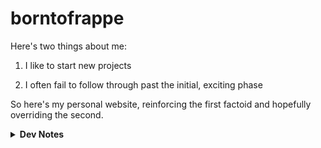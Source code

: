 # borntofrappe

Here's two things about me:

1. I like to start new projects

2. I often fail to follow through past the initial, exciting phase

So here's my personal website, reinforcing the first factoid and hopefully overriding the second.

<details>
<summary><strong>Dev Notes</strong></summary>

## Does it work?

Fingers crossed, it should. Here's a status badge to confirm.

[![Netlify Status](https://api.netlify.com/api/v1/badges/4e7278de-b395-4b4c-a54c-4c12fbd57fc9/deploy-status)](https://app.netlify.com/sites/borntofrappe/deploys)

## Links

- [SvelteKit](https://kit.svelte.dev)

- [Netlify](https://www.netlify.com/)

- [`create-svelte`](https://github.com/sveltejs/kit/tree/master/packages/create-svelte)

- [`adapter-netlify`](https://github.com/sveltejs/kit/tree/master/packages/adapter-netlify)

## Install

```bash
npm init svelte@next
```

- Directory not empty. Continue? y

- Which Svelte app template? Skeleton project

- Use TypeScript? No

- Add ESLint for code linting? Yes

- Add Prettier for code formatting? Yes

```bash
npm install
```

## Develop

```bash
npm run dev
```

## Publish

`npm run build` creates a production version, but it's first necessary to set up an [adapter](https://kit.svelte.dev/docs#adapters).

The application is meant to be deployed with [Netlify](https://www.netlify.com/), hence [`adapter-netlify`](https://github.com/sveltejs/kit/tree/master/packages/adapter-netlify).

```bash
npm i -D @sveltejs/adapter-netlify@next
```

Update `svelte.config.js` to rely on the adapter.

```js
import adapter from '@sveltejs/adapter-netlify';
```

Add a `netlify.toml` config file.

```toml
[build]
  command = "npm run build"
  publish = "build"
```

## Debug - failed build

> Failed during stage `building site`: Build script returned non-zero exit code: 2

Among the warnings in the "Deploy log"

> npm WARN notsup Unsupported engine for @sveltejs/kit@1.0.0-next.201: wanted: {"node":">=14.13"} (current: {"node":"10.24.1","npm":"6.14.12"})

Update `netlify.toml` to require a satisfactory node version.

```toml
[context.production]
  environment = { NODE_VERSION = "14.18.1" }
```

`14.18.1` because it's the version I use to develop the website.

## Debug - failing function

The site is built but the URL returns the following message

> {"errorType":"Runtime.UserCodeSyntaxError","errorMessage":"SyntaxError: Unexpected token '.'",
>
> ...continues

In the console

> Failed to load resource: the server responded with a status of 502 ()

In the Netlify app and the deploy log there is no warning, but under "Publish deploy" (I wanted to look at the built version) you find the following

> Production: master@5151cbf.
>
> Deployed Functions

Exploring _functions_ you find a `__render` function which produces the error message

> {"errorType":"Runtime.UserCodeSyntaxError","errorMessage":"SyntaxError: Unexpected token

Scavenging the Netlify [docs](https://docs.netlify.com/configure-builds/file-based-configuration/#functions) and [forum](https://answers.netlify.com/t/build-works-locally-but-not-in-netlify/45438/4) I found
a fix.

Update `netlify.toml` and the `[functions]` field.

```toml
[functions]
  node_bundler = "esbuild"
```

---

With the website successfully deployed through Netlify I shift focus to the design and development of the application. I might turn these words in regular articles, but for now I'm satisfied with a stream of loosely connected thoughts.

## Document icons

SvelteKit includes `static/favicon.png` as the default icon, referencing the asset directly in `src/app.html`

```html
<link rel="icon" href="/favicon.png" />
```

In place of this default, and taking inspiration from [this article](https://evilmartians.com/chronicles/how-to-favicon-in-2021-six-files-that-fit-most-needs) shared on [CSS-Tricks](https://css-tricks.com/how-to-favicon-in-2021/) I created an SVG icon to better fit the application. The icon describes a rocket pointing up and to the right. There's a reason why I landed on the rocket, but I'd rather yada-yada the issue for the time being.

In terms of actual design I like to draw my vector graphics in VSCode, so that the syntax is the end result of adjusting values by hand. I don't feel pressured to optimize the end result with SVGO and I'm more than satisfied just removing the unnecessary whitespace. The icon itself has a default stroke color, but changes for a dark color preference. The colors refer to the following `hsl` codes:

- hsl(210, 24%, 16%)

- hsl(213, 32%, 88%)

Hex colors just take less characters to type.

Returning to the cited article, the markup references the vector graphic, but also `.ico` and `.png` variants.

```html
<link rel="icon" href="/icons/favicon.ico" sizes="any" />
<link rel="icon" href="/icons/icon.svg" type="image/svg+xml" />
<link rel="apple-touch-icon" href="/icons/apple-touch-icon.png" />
```

The variants are created with GIMP. This relates to the `.ico` and `.png` files included in the snippet, but also the two images referenced in the web manifest. `.png` images are optimized with [squoosh.app](https://squoosh.app/) compressing with OxiPNG and toggling the "Reduce palette" option with 64 colors. The three go from 37.8kb to 12.5kb. I know the browser only needs one, but the difference is noticeable.

## Webfonts

From [Google fonts](https://fonts.google.com/) I picked:

- JosefinSans, only in its bold variant

- Jost, considering the regular, bold and italic variants

The two are rather similar, with geometric features, but I like JosefinSans for my headings, Jost for copy.

I don't load a `monospace` webfont and instead prefer to rely on the system font stack. Inconsolata is my preferred option, but it's used only if already available on the machine.

With [fontsquirrel](https://www.fontsquirrel.com/tools/webfont-generator) I created the `woff` and `woff2` file formats, changing a few options in the process:

- keep existing true type hinting

- do not fix GASP table

- no adjustment for vertical metrics

- do not fix missing glyphs, either spaces or hyphens

I don't like the idea that the generator meddles with the typeface, especially considering the vertical measure.

The fonts are placed in the `static` folder and loaded `app.html` following the one-step loading strategy explained in [a comprehensive guide to webfonts](https://www.zachleat.com/web/comprehensive-webfonts/).

In `app.html` a `<style>` tag associates the fonts with the class `.webfonts`, relying by default on the system font stack.

In terms of JavaScript the `<script/>` tag loads the fonts with the [font loading API](https://developer.mozilla.org/en-US/docs/Web/API/CSS_Font_Loading_API).

## Global stylesheet

`__layout.svelte` includes the property value pairs from `app.css`.

```svelte
import '../app.css';
```

The stylesheet implements several systems for color, sizes and even transitions through custom properties.

### Colors

Following the suggestion from [refactoring UI](https://www.refactoringui.com/previews/building-your-color-palette) the `:root` selector defines custom properties for different sets of colors. Each set has ten combinations of `hsl` values with decreasing brightness.

```css
:root {
	--cool-grey-000: hsl(216, 33%, 97%);
	--cool-grey-100: hsl(214, 15%, 91%);
	/*  */
	--cool-grey-800: hsl(209, 20%, 25%);
	--cool-grey-900: hsl(210, 24%, 16%);
}
```

From this starting point the `body` selector introduces the properties actually used throughout the website.

```css
body {
	--copy-color: var(--cool-grey-800);
	--heading-color: var(--cool-grey-900);
}
```

This makes it easier to implement an alternative color palette, say for a dark theme.

```css
body.dark {
	--copy-color: var(--blue-grey-200);
	--heading-color: var(--blue-grey-100);
}
```

The properties cascade down to benefiting elements.

_Please note:_ the dark theme has not been developed, yet.

### Sizes

With `--size` I include steps from the [major third](https://www.modularscale.com/?1&em&1.25) scale.

```css
:root {
	--size-300: 0.8rem;
	--size-400: 1rem;
}
```

### Easings

With `--ease-*` I include bezier functions I intend to use over CSS keywords like `ease-in-out`. There's also an associated custom property describing a default duration for transitions, `transition--duration`.

### CSS reset

In `app.css` I follow most of the guidance from [a modern CSS reset](https://piccalil.li/blog/a-modern-css-reset/). Where I slightly differ:

- no reset for the margin on `blockquote`, `dl` and `dd` elements, since I don't mind the browser default and I'd rather design the elements on a need-to-have basis

- no reset on lists, again relying on defaults and overriding if need be

- no smooth scroll, as I don't feel like the application really needs smooth scrolling, at least at the time of writing

- no `min-height` on the body

- `line-height` on paragraph elements, not the body as one time I found the selector messed with the spacing too muc

- `display: block` on images, pictures, but also `<svg>` elements, something I repeat over and over when styling vector graphics

- no reset on animations for the reduced motion preference. Not just because I'm not a fan of the `!important` keyword, but also because I consider the preference where I design the animations

### Fallbacks

Each time I rely on a custom property I repeat the declaration to provide a fallback. The first pairing works for browsers which do not support custom properties.

```css
body {
	color: hsl(209, 20%, 25%);
	color: var(--copy-color);
}
```

I chose not to, but it is possible to repeat the value inside of the `var()` function. This works for browsers that do support custom properties, but are not able to find the custom property itself.

```css
body {
	color: var(--copy-color, hsl(209, 20%, 25%));
}
```

Say `--copy-color` is not defined, without this fallback the browser would revert to the initial value.

## Meta

The `<Meta />` component includes a title, description and link for the canonical URL. For the title the information is extracted from the page store through `$app/store`, to resemble something akin to breadcrumb navigation for the current path. It is however possible to override the deault by passing a value through directly through props.

```svelte
<Meta title="borntofrappe" />
```

## Opengraph image

Among the meta attributes, the `<Meta />` component refers to a single image for the opengraph protocol. It seems it is not enough to describe the relative path to the resource, however, and it is necessary to refer to the actual domain.

```html
<meta property="twitter:image" content="https://borntofrappe.netlify.app/images/borntofrappe.png" />
```

In terms of design the image was created using the same icons and visuals I intend to later include in the application:

- the rocket icon at the center is the same icon used for the document

- the sun and moon icons represent the light and dark color scheme respectively

- the colors are picked from the custom properties in `app.css`

There's also a small repeated pattern in the background which I might later include through the `body` selector as well.

## error

Following the suggestion from [the kit's docs](https://kit.svelte.dev/docs#layouts-error-pages) `__error.svelte` implements a custom error page.

The script at the top of the page returns the error and status code, extracted from the `load` function as documented.

```js
export function load({ error, status }) {}
```

The values are then included in an arbitrary markup structure (design at a later stage).

Take notice of the `href` attribut for the anchor link pointing toward GitHub to fix the potential issue.

```text
https://github.com/borntofrappe/borntofrappe/issues/new?title=Status%20code%20{status}&body={error.message}&labels=bug
```

The idea is to pre-populate the fields to file an issue as a bug with the given status code and error message.

## external

The anchor link elements making up the `<SkipToContent>` component has a `rel` attribute of `external`. [The value](https://kit.svelte.dev/docs#anchor-options-rel-external) is necessary to bypass the kit and rely on browser navigation instead.

## observe

The `use:observe` action helps to run animations following the guidance of the intersection observer API. The function is defined in `lib/utils.js` and receives a node, on which the idea is to add and remove a class of `.observed`.

Note that the styling for this class would be normally stripped out by the Svelte compiler.

```css
section.observed::after {
	animation-play-state: running;
}
```

Unless there is a class of `.observed` in the existing component. To work around this the element being observed technically defines the class, but with a false value.

```svelte
<section class:observed={false} use:observe>
```

The compiler retains the property value pairs, the class is not present and is included through the `observe` action.

Minor note: for the `About` component the action is attached to the `<mark>` element being animated. One could make the case for considering the parent container instead.

## Log

The website is meant to have a page dedicated to a blog. With `routes/log` I experiment how to set up a similar environment.

### mdsvex

```bash
npm i --save-dev mdsvex
```

Following [the docs](https://mdsvex.pngwn.io/docs) update the config file

```js
import { mdsvex } from 'mdsvex';
```

The config object includes two additional fields so that the kit is able to:

1. consider markdown documents (Svelte-in-markdown documents discussed at a later stage)

   ```js
   const config = {
   	extensions: ['.svelte', '.md']
   };
   ```

2. preprocess the documents with mdsvex

   ```js
   const config = {
   	extensions: ['.svelte', '.md'],
   	preprocess: mdsvex({ extensions: ['.md'] })
   };
   ```

This is technically enough to have the kit produce a page from a markdown document, say `routes/log/test-entry.md`.

### glob

Ultimately the idea is to include the documents in a separate folder and have the kit inject the content as needed.

```js
<script context="module">
	export function load() {
		const entries = import.meta.glob('/src/log/*.md');
		console.log(entries);

		//
	}
</script>
```

An object with the path as key, a function as value

`Object.entries()` creates a 2d array out of both pieces of information

```js
Object.entries(import.meta.glob('/src/log/*.md'));
```

The first value describes the path, the second the function.

Note that the function is a promise.

```js
const entries = Object.entries(import.meta.glob('/src/log/*.md')).map(([path, entry]) => {
	console.log(path);
	console.log(entry()); // pending
	return '';
});
```

If awaited it shows two important fields: `default`, an object with a `render` function, and `metadata`, an object with information extracted from the YAML frontmatter

```js
console.log(await entry());
```

Just remember to make the callback function async

```js
async ([path, entry]) => {};
```

For the page listing all entries pass the metadata to consider the title and number of entry. Extract the slug from the path. This is done with a regular expression, but I'm positive there are better ways to achieve the same result.

Note that since `Object.entries` includes promises you need to wrap the object in a giant `Promise.all`, and await its execution.

```js
await Promise.all(Object.entries());
```

Due to this the `load` function needs to also be made into an `async` function.

### entry

`[entry].svelte` shows the actual content.

## Playground

I'm exploring the design of several parts of the website in [a separate repository](https://github.com/borntofrappe/playground). The components, the illustrations created in this playground are incorporated with a few Svelte specificity, and making sure to add the fallback to the custom properties.

Here's a non-exhaustive list of notable differences:

- the styles for the alternative color scheme rely on the `:global()` syntax, essential to consider the parent selector

- the components are able to use more general CSS selectors instead of dedicated classes, knowing that styles are scoped to each `.svelte` file

##

</details>
